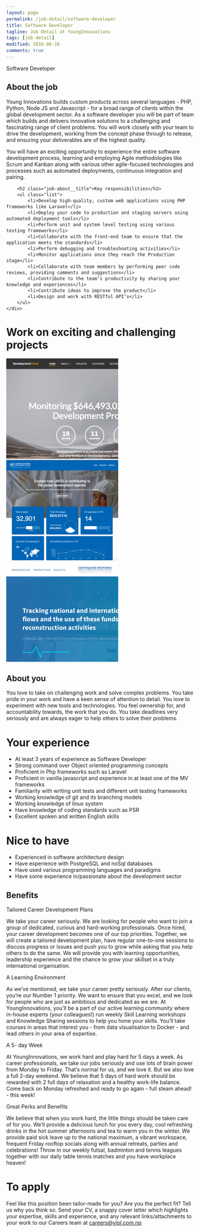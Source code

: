 ```yaml
---
layout: page
permalink: /job-detail/software-developer
title: Software Developer
tagline: Job Detail at YoungInnovations
tags: [job detail]
modified: 2016-06-16
comments: true
---
```


<div class="job-teaser">
    <div class="job-teaser__hero-content wrap-960">    
        <div class="job-teaser__img-circle software-developer"></div>
        <span class="hero-content__description">Software Developer</span>
    </div>    
</div>

<div class="job-about">
    <div class="wrap-620">
        <h2 class="job-about__title">About the job</h2>
        <div class="job-about__description">
             <p>Young Innovations builds custom products across several languages - PHP, Python, Node JS and Javascript - for a broad range of clients within the global development sector. As a software developer you will be part of team which builds and delivers innovative solutions to a challenging and fascinating range of client problems. You will work closely with your team to drive the development, working from the concept phase through to release, and ensuring your deliverables are of the highest quality.</p> 
              <p>You will have an exciting opportunity to experience the entire software development process, learning and employing Agile methodologies like Scrum and Kanban along with various other agile-focused technologies and processes such as automated deployments, continuous integration and pairing.</p>    
        </div>
        
        <h2 class="job-about__title">Key responsibilities</h2>
        <ul class="list">
            <li>Develop high-quality, custom web applications using PHP frameworks like Laravel</li>
            <li>Deploy your code to production and staging servers using automated deployment tools</li>
            <li>Perform unit and system level testing using various testing frameworks</li>
            <li>Collaborate with the front-end team to ensure that the application meets the standards</li>
            <li>Perform debugging and troubleshooting activities</li>
            <li>Monitor applications once they reach the Production stage</li>
            <li>Collaborate with team members by performing peer code reviews, providing comments and suggestions</li>
            <li>Contribute to the team’s productivity by sharing your knowledge and experiences</li>
            <li>Contribute ideas to improve the product</li>
            <li>Design and work with RESTful API’s</li>
        </ul>
    </div>
</div>

<div class="work-fun">
    <div class="wrap-960">
        <h1 class="career-title">Work on exciting and challenging projects</h1>
        <div class="work-fun-wrapper">
            <div class="work-fun-wrapper__list">
                <a href="http://www.developmentcheck.org/" title="Development Check">
                    <img src="/images/career/ic_devcheck_shot.jpg" alt="Development Check" />   
                </a>     
            </div>
            <div class="work-fun-wrapper__list">
                <a href="http://open.undg.org/" title="UN Transparency Portal">
                    <img src="/images/career/ic_undg_shot.jpg" alt="UN Transparency portal" >   
                </a>             
            </div>
            <div class="work-fun-wrapper__list">
                <a href="http://earthquake.opennepal.net/" title="Earthquake OpenNepal">
                    <img src="/images/career/ic_earthquake_shot.jpg" alt="Earthquake OpenNepal" >   
                </a>             
            </div>
        </div>
    </div>
</div>

<div class="job-about__you">
    <div class="wrap-620">
        <h2 class="job-about__title">About you</h2>
        <div class="job-about__description">
             <p>You love to take on challenging work and solve complex problems. You take pride in your work and have a keen sense of attention to detail. You love to experiment with new tools and technologies. You feel ownership for, and accountability towards, the work that you do. You take deadlines very seriously and are always eager to help others to solve their problems.</p>
        </div>
        <div class="requirements">
            <h1 class="heading__title">Your experience</h1>
            <ul class="list">
                    <li>At least 3 years of experience as Software Developer</li>
                    <li>Strong command over Object oriented programming concepts </li>
                    <li>Proficient in Php frameworks such as Laravel</li>
                    <li>Proficient in vanilla javascript and experience in at least one of the MV frameworks</li>
                    <li>Familiarity with writing unit tests and different unit testing frameworks</li>
                    <li>Working knowledge of git and its branching models</li>
                    <li>Working knowledge of linux system</li>
                    <li>Have knowledge of coding standards such as PSR</li>
                    <li>Excellent spoken and written English skills</li>
            </ul>
        </div>        
        <div class="bonus-pts">
              <h1 class="heading__title">Nice to have</h1>
              <ul class="list">
                  <li>Experienced in software architecture design</li>
                  <li>Have experience with PostgreSQL and noSql databases</li>
                  <li>Have used various programming languages and paradigms</li>
                  <li>Have some experience in/passionate about the development sector</li>                  
              </ul>
        </div>
    </div>  
</div>  
<div class="career-benefits">
    <div class="wrap-960">
        <h2 class="career-title">Benefits</h2>
        <div class="benefits-wrap clearfix">
            <div class="benefits-wrap__list">
                <div class="benefits-wrap__list-content">
                    <span class="benefits-wrap-title">Tailored Career Development Plans</span>
                    <p>We take your career seriously. We are looking for people who want to join a group of dedicated, curious and hard-working professionals. Once hired, your career development becomes one of our top priorities. Together, we will create a tailored development plan, have regular one-to-one sessions to discuss progress or issues and push you to grow while asking that you help others to do the same. We will provide you with learning opportunities, leadership experience and the chance to grow your skillset in a truly international organisation. </p>    
                </div>    
            </div>
            <div class="benefits-wrap__list">
                <div class="benefits-wrap__list-content">
                    <span class="benefits-wrap-title">A Learning Environment</span>
                    <p>As we’ve mentioned, we take your career pretty seriously. After our clients, you’re our Number 1 priority. We want to ensure that you excel, and we look for people who are just as ambitious and dedicated as we are. At YoungInnovations, you’ll be a part of our active learning community where in-house experts (your colleagues!) run weekly  Skill Learning workshops and Knowledge Sharing sessions to help you hone your skills. You’ll take courses in areas that interest you - from data visualisation to Docker - and lead others in your area of expertise.</p>    
                </div>    
            </div>
            <div class="benefits-wrap__list">
                <div class="benefits-wrap__list-content">
                    <span class="benefits-wrap-title">A 5- day Week</span>
                    <p>At YoungInnovations, we work hard and play hard for 5 days a week. As career professionals, we take our jobs seriously and use lots of brain power from Monday to Friday. That’s normal for us, and we love it. But we also love a full 2-day weekend. We believe that 5 days of hard work should be rewarded with 2 full days of relaxation and a healthy work-life balance. Come back on Monday refreshed and ready to go again - full steam ahead! - this week!</p>    
                </div>    
            </div>
            <div class="benefits-wrap__list">
                <div class="benefits-wrap__list-content">
                    <span class="benefits-wrap-title">Great Perks and Benefits</span>
                    <p>We believe that when you work hard, the little things should be taken care of for you. We’ll provide a delicious lunch for you every day, cool refreshing drinks in the hot summer afternoons and tea to warm you in the winter.  We provide paid sick leave up to the national maximum, a vibrant workspace, frequent Friday rooftop socials along with annual retreats, parties and celebrations!  Throw in our weekly futsal, badminton and tennis leagues together with our daily table tennis matches and you have workplace heaven!</p>    
                </div>    
            </div>            
        </div>
    </div>    
</div>
<div class="job-apply wrap-620">
    <h1 class="heading__title">To apply</h1>
    <p class="survey">Feel like this position been tailor-made for you? Are you the perfect fit? Tell us why you think so. Send your CV, a snappy cover letter which highlights your expertise, skills and experience, and any relevant links/attachments to your work to our Careers team at <a href="mailto:careers@yipl.com.np">careers@yipl.com.np</a></p>
</div>